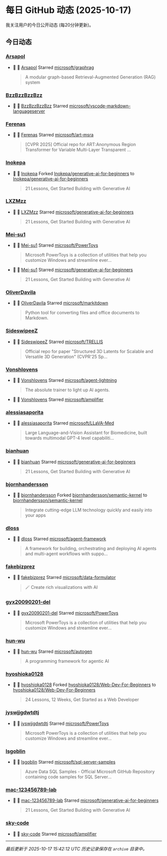 # 每日 GitHub 动态 (2025-10-17)

我关注用户的今日公开动态 (每20分钟更新)。

## 今日动态

### [Arsapol](https://github.com/Arsapol)
- 🌟 👤 [Arsapol](https://github.com/Arsapol) Starred [microsoft/graphrag](https://github.com/microsoft/graphrag)
  > A modular graph-based Retrieval-Augmented Generation (RAG) system

### [BzzBzzBzzBzz](https://github.com/BzzBzzBzzBzz)
- 🌟 👤 [BzzBzzBzzBzz](https://github.com/BzzBzzBzzBzz) Starred [microsoft/vscode-markdown-languageserver](https://github.com/microsoft/vscode-markdown-languageserver)

### [Ferenas](https://github.com/Ferenas)
- 🌟 👤 [Ferenas](https://github.com/Ferenas) Starred [microsoft/art-msra](https://github.com/microsoft/art-msra)
  > [CVPR 2025] Official repo for ART:Anonymous Region Transformer for Variable Multi-Layer Transparent ...

### [Inokepa](https://github.com/Inokepa)
- 🍴 👤 [Inokepa](https://github.com/Inokepa) Forked [Inokepa/generative-ai-for-beginners](https://github.com/Inokepa/generative-ai-for-beginners) to [Inokepa/generative-ai-for-beginners](https://github.com/Inokepa/generative-ai-for-beginners)
  > 21 Lessons, Get Started Building with Generative AI 

### [LXZMzz](https://github.com/LXZMzz)
- 🌟 👤 [LXZMzz](https://github.com/LXZMzz) Starred [microsoft/generative-ai-for-beginners](https://github.com/microsoft/generative-ai-for-beginners)
  > 21 Lessons, Get Started Building with Generative AI 

### [Mei-su1](https://github.com/Mei-su1)
- 🌟 👤 [Mei-su1](https://github.com/Mei-su1) Starred [microsoft/PowerToys](https://github.com/microsoft/PowerToys)
  > Microsoft PowerToys is a collection of utilities that help you customize Windows and streamline ever...
- 🌟 👤 [Mei-su1](https://github.com/Mei-su1) Starred [microsoft/generative-ai-for-beginners](https://github.com/microsoft/generative-ai-for-beginners)
  > 21 Lessons, Get Started Building with Generative AI 

### [OliverDavila](https://github.com/OliverDavila)
- 🌟 👤 [OliverDavila](https://github.com/OliverDavila) Starred [microsoft/markitdown](https://github.com/microsoft/markitdown)
  > Python tool for converting files and office documents to Markdown.

### [SideswipeeZ](https://github.com/SideswipeeZ)
- 🌟 👤 [SideswipeeZ](https://github.com/SideswipeeZ) Starred [microsoft/TRELLIS](https://github.com/microsoft/TRELLIS)
  > Official repo for paper "Structured 3D Latents for Scalable and Versatile 3D Generation" (CVPR'25 Sp...

### [Vonshlovens](https://github.com/Vonshlovens)
- 🌟 👤 [Vonshlovens](https://github.com/Vonshlovens) Starred [microsoft/agent-lightning](https://github.com/microsoft/agent-lightning)
  > The absolute trainer to light up AI agents.
- 🌟 👤 [Vonshlovens](https://github.com/Vonshlovens) Starred [microsoft/amplifier](https://github.com/microsoft/amplifier)

### [alessiasaporita](https://github.com/alessiasaporita)
- 🌟 👤 [alessiasaporita](https://github.com/alessiasaporita) Starred [microsoft/LLaVA-Med](https://github.com/microsoft/LLaVA-Med)
  > Large Language-and-Vision Assistant for Biomedicine, built towards multimodal GPT-4 level capabiliti...

### [bianhuan](https://github.com/bianhuan)
- 🌟 👤 [bianhuan](https://github.com/bianhuan) Starred [microsoft/generative-ai-for-beginners](https://github.com/microsoft/generative-ai-for-beginners)
  > 21 Lessons, Get Started Building with Generative AI 

### [bjornhandersson](https://github.com/bjornhandersson)
- 🍴 👤 [bjornhandersson](https://github.com/bjornhandersson) Forked [bjornhandersson/semantic-kernel](https://github.com/bjornhandersson/semantic-kernel) to [bjornhandersson/semantic-kernel](https://github.com/bjornhandersson/semantic-kernel)
  > Integrate cutting-edge LLM technology quickly and easily into your apps

### [dloss](https://github.com/dloss)
- 🌟 👤 [dloss](https://github.com/dloss) Starred [microsoft/agent-framework](https://github.com/microsoft/agent-framework)
  > A framework for building, orchestrating and deploying AI agents and multi-agent workflows with suppo...

### [fakebizprez](https://github.com/fakebizprez)
- 🌟 👤 [fakebizprez](https://github.com/fakebizprez) Starred [microsoft/data-formulator](https://github.com/microsoft/data-formulator)
  > 🪄 Create rich visualizations with AI 

### [gyx20090201-del](https://github.com/gyx20090201-del)
- 🌟 👤 [gyx20090201-del](https://github.com/gyx20090201-del) Starred [microsoft/PowerToys](https://github.com/microsoft/PowerToys)
  > Microsoft PowerToys is a collection of utilities that help you customize Windows and streamline ever...

### [hun-wu](https://github.com/hun-wu)
- 🌟 👤 [hun-wu](https://github.com/hun-wu) Starred [microsoft/autogen](https://github.com/microsoft/autogen)
  > A programming framework for agentic AI

### [hyoshioka0128](https://github.com/hyoshioka0128)
- 🍴 👤 [hyoshioka0128](https://github.com/hyoshioka0128) Forked [hyoshioka0128/Web-Dev-For-Beginners](https://github.com/hyoshioka0128/Web-Dev-For-Beginners) to [hyoshioka0128/Web-Dev-For-Beginners](https://github.com/hyoshioka0128/Web-Dev-For-Beginners)
  > 24 Lessons, 12 Weeks, Get Started as a Web Developer

### [jyswjjgdwtdtj](https://github.com/jyswjjgdwtdtj)
- 🌟 👤 [jyswjjgdwtdtj](https://github.com/jyswjjgdwtdtj) Starred [microsoft/PowerToys](https://github.com/microsoft/PowerToys)
  > Microsoft PowerToys is a collection of utilities that help you customize Windows and streamline ever...

### [lsgoblin](https://github.com/lsgoblin)
- 🌟 👤 [lsgoblin](https://github.com/lsgoblin) Starred [microsoft/sql-server-samples](https://github.com/microsoft/sql-server-samples)
  > Azure Data SQL Samples - Official Microsoft GitHub Repository containing code samples for SQL Server...

### [mac-123456789-lab](https://github.com/mac-123456789-lab)
- 🌟 👤 [mac-123456789-lab](https://github.com/mac-123456789-lab) Starred [microsoft/generative-ai-for-beginners](https://github.com/microsoft/generative-ai-for-beginners)
  > 21 Lessons, Get Started Building with Generative AI 

### [sky-code](https://github.com/sky-code)
- 🌟 👤 [sky-code](https://github.com/sky-code) Starred [microsoft/amplifier](https://github.com/microsoft/amplifier)


---
*最后更新于 2025-10-17 15:42:12 UTC*
*历史记录保存在 `archive` 目录中。*
